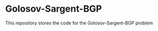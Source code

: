 Golosov-Sargent-BGP
===================

This repository stores the code for the Golosov-Sargent-BGP problem